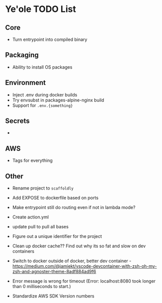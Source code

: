 # Ye'ole TODO List

## Core

- Turn entrypoint into compiled binary

## Packaging

- Ability to install OS packages

## Environment

- Inject .env during docker builds
- Try envsubst in packages-alpine-nginx build
- Support for `.env.{something}`

## Secrets

-

## AWS

- Tags for everything

## Other

- Rename project to `scaffoldly`

- Add EXPOSE to dockerfile based on ports

- Make entrypoint still do routing even if not in lambda mode?

- Create action.yml

- update pull to pull all bases

- Figure out a unique identifier for the project

- Clean up docker cache?? Find out why its so fat and slow on dev containers

- Switch to docker outside of docker, better dev container - https://medium.com/@jamiekt/vscode-devcontainer-with-zsh-oh-my-zsh-and-agnoster-theme-8adf884ad9f6

- Error message is wrong for timeout (Error: localhost:8080 took longer than 0 milliseconds to start.)

- Standardize AWS SDK Version numbers
